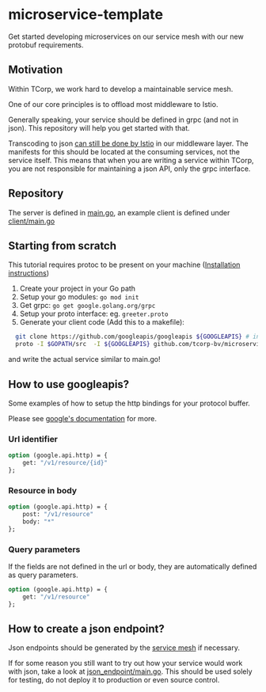 # microservice-template
Get started developing microservices on our service mesh with our new protobuf requirements.

## Motivation
Within TCorp, we work hard to develop a maintainable service mesh.

One of our core principles is to offload most middleware to Istio.

Generally speaking, your service should be defined in grpc (and not in json). This repository will help you get started with that.

Transcoding to json [can still be done by Istio](https://github.com/tetratelabs/istio-tools/tree/master/grpc-transcoder) in our middleware layer. The manifests for this should be located at the consuming services, not the service itself. This means that when you are writing a service within TCorp, you are not responsible for maintaining a json API, only the grpc interface.

## Repository
The server is defined in [main.go](main.go), an example client is defined under [client/main.go](client/main.go)

## Starting from scratch
This tutorial requires protoc to be present on your machine ([Installation instructions](https://developers.google.com/protocol-buffers/docs/gotutorial))
1. Create your project in your Go path
2. Setup your go modules: `go mod init`
3. Get grpc: `go get google.golang.org/grpc`
4. Setup your proto interface: eg. `greeter.proto`
5. Generate your client code (Add this to a makefile):  
```bash
  git clone https://github.com/googleapis/googleapis ${GOOGLEAPIS} # in production you want to fetch a specific commit
  proto -I $GOPATH/src  -I ${GOOGLEAPIS} github.com/tcorp-bv/microservice-template/pb/greeter.proto --go_out=plugins=grpc:$GOPATH/src --descriptor_set_out=$GOPATH/src/github.com/tcorp-bv/microservice-template/pb/greeter.desc
   ```
and write the actual service similar to main.go!

## How to use googleapis?
Some examples of how to setup the http bindings for your protocol buffer.

Please see [google's documentation](https://cloud.google.com/apis/design/standard_methods#get) for more.

### Url identifier
```proto
option (google.api.http) = {
    get: "/v1/resource/{id}"
};
```
### Resource in body
```proto
option (google.api.http) = {
    post: "/v1/resource"
    body: "*"
};
```

### Query parameters
If the fields are not defined in the url or body, they are automatically defined as query parameters.
```proto
option (google.api.http) = {
    get: "/v1/resource"
};
```
## How to create a json endpoint?
Json endpoints should be generated by the [service mesh](https://github.com/tetratelabs/istio-tools/tree/master/grpc-transcoder) if necessary.

If for some reason you still want to try out how your service would work with json, take a look at [json_endpoint/main.go](json_endpoint/main.go). This should be used solely for testing, do not deploy it to production or even source control.
